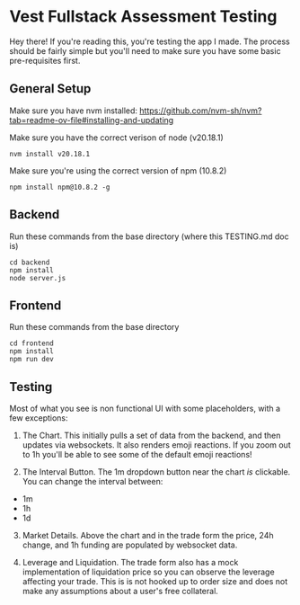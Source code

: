 # Vest Fullstack Assessment Testing

Hey there! If you're reading this, you're testing the app I made. The process should be fairly simple but you'll need to make sure you have some basic pre-requisites first.

## General Setup

Make sure you have nvm installed: https://github.com/nvm-sh/nvm?tab=readme-ov-file#installing-and-updating

Make sure you have the correct verison of node (v20.18.1)

```
nvm install v20.18.1
```

Make sure you're using the correct version of npm (10.8.2)

```
npm install npm@10.8.2 -g
```

## Backend

Run these commands from the base directory (where this TESTING.md doc is)

```
cd backend
npm install
node server.js
```

## Frontend

Run these commands from the base directory

```
cd frontend
npm install
npm run dev
```

## Testing

Most of what you see is non functional UI with some placeholders, with a few exceptions:

1. The Chart. This initially pulls a set of data from the backend, and then updates via websockets. It also renders emoji reactions. If you zoom out to 1h you'll be able to see some of the default emoji reactions!

2. The Interval Button. The 1m dropdown button near the chart _is_ clickable. You can change the interval between:

- 1m
- 1h
- 1d

3. Market Details. Above the chart and in the trade form the price, 24h change, and 1h funding are populated by websocket data.

4. Leverage and Liquidation. The trade form also has a mock implementation of liquidation price so you can observe the leverage affecting your trade. This is is not hooked up to order size and does not make any assumptions about a user's free collateral.
